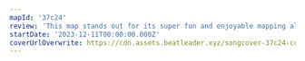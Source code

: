 ```yaml
---
mapId: '37c24'
review: 'This map stands out for its super fun and enjoyable mapping along with an amazing chroma+ lightshow!'
startDate: '2023-12-11T00:00:00.000Z'
coverUrlOverwrite: https://cdn.assets.beatleader.xyz/songcover-37c24-cover.jpg
---
```

